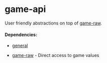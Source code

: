 # game-api

User friendly abstractions on top of [game-raw](https://github.com/RuneSuite/client/tree/master/game-raw).

#### Dependencies:

* [general](https://github.com/RuneSuite/general)

* [game-raw](https://github.com/RuneSuite/client/tree/master/game-raw) - Direct access to game values
